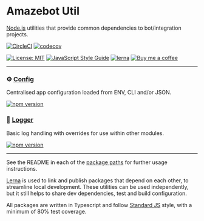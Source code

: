 [standard]: https://standardjs.com/
[lerna]: https://lernajs.io/
[node]: https://nodejs.org/
[config]: https://github.com/Amazebot/util/tree/master/packages/config
[logger]: https://github.com/Amazebot/util/tree/master/packages/logger

# Amazebot Util

[Node.js][node] utilities that provide common dependencies to bot/integration projects.

[![CircleCI](https://circleci.com/gh/Amazebot/util/tree/master.svg?style=shield)](https://circleci.com/gh/Amazebot/util/tree/master)
[![codecov](https://codecov.io/gh/Amazebot/util/branch/master/graph/badge.svg)](https://codecov.io/gh/Amazebot/util/branch/master)

[![License: MIT](https://img.shields.io/badge/License-MIT-yellow.svg)](https://opensource.org/licenses/MIT)
[![JavaScript Style Guide](https://img.shields.io/badge/code_style-standard-brightgreen.svg)](https://standardjs.com)
[![lerna](https://img.shields.io/badge/maintained%20with-lerna-cc00ff.svg)](https://lernajs.io/)
[![Buy me a coffee](https://img.shields.io/badge/buy%20me%20a%20coffee-☕-yellow.svg)](https://www.buymeacoffee.com/UezGWCarA)

---

### ⚙️ [Config][config]
Centralised app configuration loaded from ENV, CLI and/or JSON.

[![npm version](https://badge.fury.io/js/%40amazebot%2Fconfig.svg)](https://badge.fury.io/js/%40amazebot%2Fconfig)

### 📓 [Logger][logger]
Basic log handling with overrides for use within other modules.

[![npm version](https://badge.fury.io/js/%40amazebot%2Flogger.svg)](https://badge.fury.io/js/%40amazebot%2Flogger)

---

See the README in each of the [package paths](https://github.com/Amazebot/util/tree/master/packages) for further usage instructions.

[Lerna][lerna] is used to link and publish packages that depend on each other, to streamline local development. These utilities can be used independently, but it still helps to share dev dependencies, test and build configuration.

All packages are written in Typescript and follow [Standard JS][standard] style, with a minimum of 80% test coverage.
